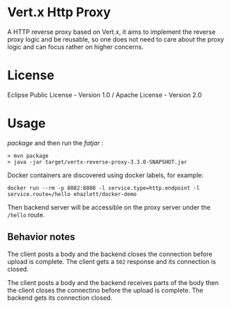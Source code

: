 # Vert.x Http Proxy

A HTTP reverse proxy based on Vert.x, it aims to implement the reverse proxy logic and be reusable, so one does not need to care about the proxy logic and can focus rather on higher concerns.

# License

Eclipse Public License - Version 1.0 / Apache License - Version 2.0

# Usage

_package_ and then run the _fatjar_ :

````
> mvn package
> java -jar target/vertx-reverse-proxy-3.3.0-SNAPSHOT.jar
````

Docker containers are discovered using docker labels, for example:

````
docker run --rm -p 8082:8080 -l service.type=http.endpoint -l service.route=/hello ehazlett/docker-demo
````

Then backend server will be accessible on the proxy server under the `/hello` route.


## Behavior notes

The client posts a body and the backend closes the connection before upload is complete.
The client gets a `502` response and its connection is closed.

The client posts a body and the backend receives parts of the body then the client closes the connectino before
the upload is complete. The backend gets its connection closed.
